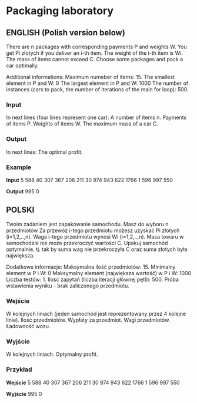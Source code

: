 # Packaging laboratory

## ENGLISH (Polish version below)

There are n packages with corresponding payments P and weights W.
You get Pi złotych if you deliver an i-th item.
The weight of the i-th item is Wi.
The mass of items cannot exceed C.
Choose some packages and pack a car optimally.

Additional informations:
Maximum numeber of items: 15.
The smallest element in P and W: 0
The largest element in P and W: 1000
The number of instances (cars to pack, the number of iterations of the main for loop): 500.

### Input

In next lines (four lines represent one car):
A number of items n.
Payments of items P.
Weights of items W.
The maximum mass of a car C.

### Output

In next lines:
The optimal profit.

### Example

**Input**
5
588 40 307 367 206
211 30 974 943 622
1766
1
596
997
550

**Output**
995
0

## POLSKI

Twoim zadaniem jest zapakowanie samochodu. Masz do wyboru n przedmiotów
Za przewóz i-tego przedmiotu możesz uzyskać Pi złotych (i=1,2,..,n).
Waga i-tego przedmiotu wynosi Wi (i=1,2,..,n).
Masa towaru w samochodzie nie może przekroczyć wartości C.
Upakuj samochód optymalnie, tj. tak by suma wag nie przekroczyła C oraz suma złotych była największa.

Dodatkowe informacje:
Maksymalna ilość przedmiotów: 15.
Minimalny element w P i W: 0
Maksymalny element (największa wartość) w P i W: 1000
Liczba testów: 1.
Ilość zapytań (liczba iteracji głównej pętli): 500.
Próba wstawienia wyniku - brak zaliczonego przedmiotu.

### Wejście

W kolejnych liniach (jeden samochód jest reprezentowany przez 4 kolejne linie).
Ilość przedmiotów.
Wypłaty za przedmiot.
Wagi przedmiotów.
Ładowność wozu.

### Wyjście

W kolejnych liniach.
Optymalny profit.

### Przykład

**Wejście**
5
588 40 307 367 206
211 30 974 943 622
1766
1
596
997
550

**Wyjście**
995
0

